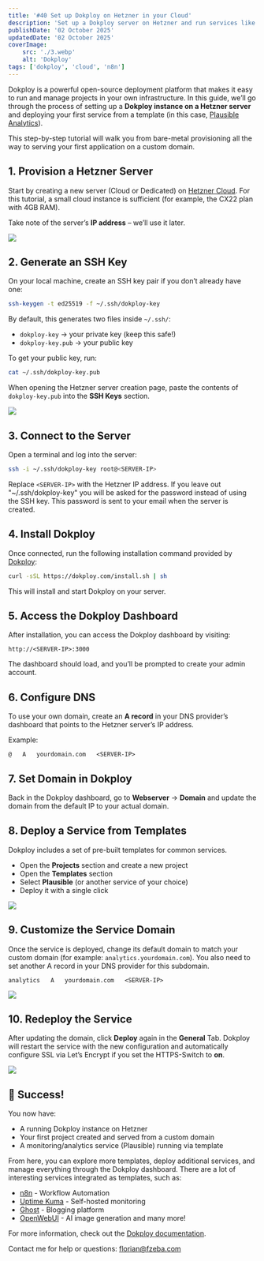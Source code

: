 ```yaml
---
title: '#40 Set up Dokploy on Hetzner in your Cloud'
description: 'Set up a Dokploy server on Hetzner and run services like n8n in your own Cloud'
publishDate: '02 October 2025'
updatedDate: '02 October 2025'
coverImage:
    src: './3.webp'
    alt: 'Dokploy'
tags: ['dokploy', 'cloud', 'n8n']
---
```


Dokploy is a powerful open-source deployment platform that makes it easy to run and manage projects in your own infrastructure. In this guide, we’ll go through the process of setting up a **Dokploy instance on a Hetzner server** and deploying your first service from a template (in this case, [Plausible Analytics](https://plausible.io/)).

This step-by-step tutorial will walk you from bare-metal provisioning all the way to serving your first application on a custom domain.

## 1. Provision a Hetzner Server

Start by creating a new server (Cloud or Dedicated) on [Hetzner Cloud](https://www.hetzner.com/).
For this tutorial, a small cloud instance is sufficient (for example, the CX22 plan with 4GB RAM).

Take note of the server’s **IP address** – we’ll use it later.

![](./1.webp)

## 2. Generate an SSH Key

On your local machine, create an SSH key pair if you don’t already have one:

```bash
ssh-keygen -t ed25519 -f ~/.ssh/dokploy-key
```

By default, this generates two files inside `~/.ssh/`:

-   `dokploy-key` → your private key (keep this safe!)
-   `dokploy-key.pub` → your public key

To get your public key, run:

```bash
cat ~/.ssh/dokploy-key.pub
```

When opening the Hetzner server creation page, paste the contents of `dokploy-key.pub` into the **SSH Keys** section.

![](./2.webp)

## 3. Connect to the Server

Open a terminal and log into the server:

```bash
ssh -i ~/.ssh/dokploy-key root@<SERVER-IP>
```

Replace `<SERVER-IP>` with the Hetzner IP address. If you leave out "~/.ssh/dokploy-key" you will be asked for the password instead of using the SSH key. This password is sent to your email when the server is created.

## 4. Install Dokploy

Once connected, run the following installation command provided by [Dokploy](https://dokploy.com/):

```bash
curl -sSL https://dokploy.com/install.sh | sh
```

This will install and start Dokploy on your server.

## 5. Access the Dokploy Dashboard

After installation, you can access the Dokploy dashboard by visiting:

```
http://<SERVER-IP>:3000
```

The dashboard should load, and you’ll be prompted to create your admin account.

## 6. Configure DNS

To use your own domain, create an **A record** in your DNS provider’s dashboard that points to the Hetzner server’s IP address.

Example:

```
@   A   yourdomain.com   <SERVER-IP>
```

## 7. Set Domain in Dokploy

Back in the Dokploy dashboard, go to **Webserver** → **Domain** and update the domain from the default IP to your actual domain.

## 8. Deploy a Service from Templates

Dokploy includes a set of pre-built templates for common services.

-   Open the **Projects** section and create a new project
-   Open the **Templates** section
-   Select **Plausible** (or another service of your choice)
-   Deploy it with a single click

![](./4.webp)

## 9. Customize the Service Domain

Once the service is deployed, change its default domain to match your custom domain (for example: `analytics.yourdomain.com`).
You also need to set another A record in your DNS provider for this subdomain.

```
analytics   A   yourdomain.com   <SERVER-IP>
```

![](./5.webp)

## 10. Redeploy the Service

After updating the domain, click **Deploy** again in the **General** Tab. Dokploy will restart the service with the new configuration and automatically configure SSL via Let’s Encrypt if you set the HTTPS-Switch to **on**.

![](./6.webp)

## 🎉 Success!

You now have:

-   A running Dokploy instance on Hetzner
-   Your first project created and served from a custom domain
-   A monitoring/analytics service (Plausible) running via template

From here, you can explore more templates, deploy additional services, and manage everything through the Dokploy dashboard. There are a lot of interesting services integrated as templates, such as:

-   [n8n](https://n8n.io/) - Workflow Automation
-   [Uptime Kuma](https://uptime.kuma.pet/) - Self-hosted monitoring
-   [Ghost](https://ghost.org/) - Blogging platform
-   [OpenWebUI](https://openwebui.com/) - AI image generation
    and many more!

For more information, check out the [Dokploy documentation](https://docs.dokploy.com/).

Contact me for help or questions: [florian@fzeba.com](mailto:florian@fzeba.com)
